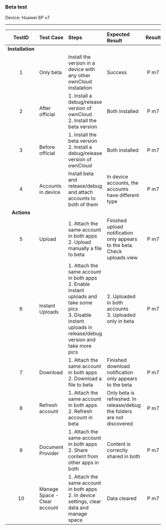 ###  Beta test 

Device: Huawei 6P v7

---

 
| TestID | Test Case | Steps | Expected Result | Result | Related Comment |
| :---: | :-------- | :---- | :-------------- | :----: | :-------------- |
|**Installation**||||||
| 1 | Only beta | Install the version in a device with any other ownCloud instalation | Success | P m7 |  |
| 2 | After official | 1. Install a debug/release version of ownCloud<br>2. Install the beta version | Both installed | P m7 |  |
| 3 | Before official | 1. Install the beta version<br>2. Install a debug/release version of ownCloud| Both installed | P m7 |  |
| 4 | Accounts in device | Install beta and release/debug and attach accounts to both of them| In device accounts, the accounts have different type | P m7 |  |
|**Actions**||||||
| 5 | Upload | 1. Attach the same account in both apps<br>2. Upload manually a file to beta | Finished upload notification only appears to the beta. Check uploads view| P m7 |  |
| 6 | Instant Uploads | 1. Attach the same account in both apps<br>2. Enable instant uploads and take some pics<br>3. Disable instant uploads in release/debug version and take more pics| 2. Uploaded in both accounts<br>3. Uploaded only in beta | P m7 |  |
| 7 | Download | 1. Attach the same account in both apps<br>2. Download a file to beta | Finished download notification only appears to the beta| P m7 |  |
| 8 | Refresh account | 1. Attach the same account in both apps<br>2. Refresh account in beta | Only beta is refreshed. In release/debug the folders are not discovered | P m7 |  |
| 9 | Document Provider | 1. Attach the same account in both apps<br>2. Share content from other apps in both| Content is correctly shared in both | P m7 | FIXED: Crash |
| 10 | Manage Space - Clear account | 1. Attach the same account in both apps<br>2. In device settings, clear data and manage space | Data cleared | P m7 | FIXED: Crash |